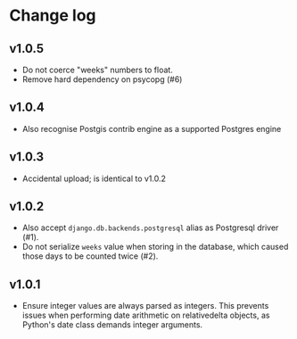 # Change log

## v1.0.5

* Do not coerce "weeks" numbers to float.
* Remove hard dependency on psycopg (#6)

## v1.0.4

* Also recognise Postgis contrib engine as a supported Postgres engine

## v1.0.3

* Accidental upload; is identical to v1.0.2

## v1.0.2

* Also accept `django.db.backends.postgresql` alias as Postgresql driver (#1).
* Do not serialize `weeks` value when storing in the database, which caused those days to be counted twice (#2).

## v1.0.1

* Ensure integer values are always parsed as integers.  This prevents
issues when performing date arithmetic on relativedelta objects, as
Python's date class demands integer arguments.
